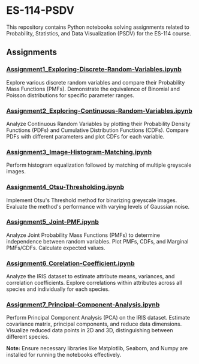 # ES-114-PSDV

This repository contains Python notebooks solving assignments related to Probability, Statistics, and Data Visualization (PSDV) for the ES-114 course.

## Assignments

### [Assignment1_Exploring-Discrete-Random-Variables.ipynb](Assignment1_Exploring-Discrete-Random-Variables.ipynb)

Explore various discrete random variables and compare their Probability Mass Functions (PMFs). Demonstrate the equivalence of Binomial and Poisson distributions for specific parameter ranges.

### [Assignment2_Exploring-Continuous-Random-Variables.ipynb](Assignment2_Exploring-Continuous-Random-Variables.ipynb)

Analyze Continuous Random Variables by plotting their Probability Density Functions (PDFs) and Cumulative Distribution Functions (CDFs). Compare PDFs with different parameters and plot CDFs for each variable.

### [Assignment3_Image-Histogram-Matching.ipynb](Assignment3_Image-Histogram-Matching.ipynb)

Perform histogram equalization followed by matching of multiple greyscale images.

### [Assignment4_Otsu-Thresholding.ipynb](Assignment4_Otsu-Thresholding.ipynb)

Implement Otsu's Threshold method for binarizing greyscale images. Evaluate the method's performance with varying levels of Gaussian noise.

### [Assignment5_Joint-PMF.ipynb](Assignment5_Joint-PMF.ipynb)

Analyze Joint Probability Mass Functions (PMFs) to determine independence between random variables. Plot PMFs, CDFs, and Marginal PMFs/CDFs. Calculate expected values.

### [Assignment6_Corelation-Coefficient.ipynb](Assignment6_Corelation-Coefficient.ipynb)

Analyze the IRIS dataset to estimate attribute means, variances, and correlation coefficients. Explore correlations within attributes across all species and individually for each species.

### [Assignment7_Principal-Component-Analysis.ipynb](Assignment7_Principal-Component-Analysis.ipynb)

Perform Principal Component Analysis (PCA) on the IRIS dataset. Estimate covariance matrix, principal components, and reduce data dimensions. Visualize reduced data points in 2D and 3D, distinguishing between different species.

**Note:** Ensure necessary libraries like Matplotlib, Seaborn, and Numpy are installed for running the notebooks effectively.

